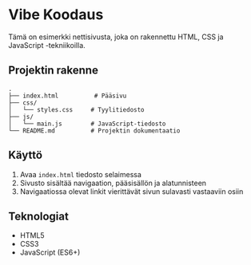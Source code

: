 # Vibe Koodaus

Tämä on esimerkki nettisivusta, joka on rakennettu HTML, CSS ja JavaScript -tekniikoilla.

## Projektin rakenne

```
.
├── index.html          # Pääsivu
├── css/
│   └── styles.css     # Tyylitiedosto
├── js/
│   └── main.js        # JavaScript-tiedosto
└── README.md          # Projektin dokumentaatio
```

## Käyttö

1. Avaa `index.html` tiedosto selaimessa
2. Sivusto sisältää navigaation, pääsisällön ja alatunnisteen
3. Navigaatiossa olevat linkit vierittävät sivun sulavasti vastaaviin osiin

## Teknologiat

- HTML5
- CSS3
- JavaScript (ES6+) 